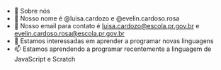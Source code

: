 - 👋 Sobre nós
- 👀 Nosso nome é @luisa.cardozo e @evelin.cardoso.rosa
- 🌱 Nosso email para contato é luisa.cardozo@escola.pr.gov.br e evelin.cardoso.rosa@escola.pr.gov.br
- 💞️ Estamos interessadas em aprender a programar novas linguagens
- 📫 Estamos aprendendo a programar recentemente a linguagem de JavaScript e Scratch

<!---
evelinluisa/evelinluisa is a ✨ special ✨ repository because its `README.md` (this file) appears on your GitHub profile.
You can click the Preview link to take a look at your changes.
--->
